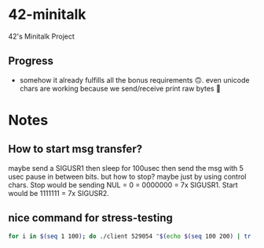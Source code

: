 # 42-minitalk
42's Minitalk Project

## Progress

- somehow it already fulfills all the bonus requirements 🙃. even unicode chars are
working because we send/receive print raw bytes 🥳

# Notes

## How to start msg transfer?

maybe send a SIGUSR1 then sleep for 100usec then send the msg with 5 usec pause
in between bits. but how to stop? maybe just by using control chars. Stop would
be sending NUL = 0 = 0000000 = 7x SIGUSR1. Start would be 1111111 = 7x SIGUSR2.

## nice command for stress-testing

```sh
for i in $(seq 1 100); do ./client 529054 "$(echo $(seq 100 200) | tr -d "\n")"; done 

```
